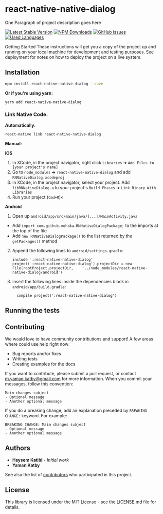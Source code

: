 # react-native-native-dialog
One Paragraph of project description goes here

[![Latest Stable Version](https://img.shields.io/npm/v/react-native-native-dialog.svg)](https://www.npmjs.com/package/react-native-native-dialog)
[![NPM Downloads](https://img.shields.io/npm/dm/react-native-native-dialog.svg)](https://www.npmjs.com/package/react-native-native-dialog)
[![GitHub issues](https://img.shields.io/github/issues-raw/mohakapt/react-native-native-dialog.svg)](https://github.com/mohakapt/react-native-native-dialog/issues)
[![Used Languages](https://img.shields.io/github/languages/top/mohakapt/react-native-native-dialog.svg)](https://github.com/mohakapt/react-native-native-dialog/issues)

Getting Started
These instructions will get you a copy of the project up and running on your local machine for development and testing purposes. See deployment for notes on how to deploy the project on a live system.

## Installation

```bash
npm install react-native-native-dialog --save
```
**Or if you're using yarn:**

```bash
yarn add react-native-native-dialog
```

### Link Native Code.

**Automatically:**
```bash
react-native link react-native-native-dialog
```

**Manual:**

**iOS**

1. In XCode, in the project navigator, right click `Libraries` ➜ `Add Files to [your project's name]`
2. Go to `node_modules` ➜ `react-native-native-dialog` and add `RNNativeDialog.xcodeproj`
3. In XCode, in the project navigator, select your project. Add `libRNNativeDialog.a` to your project's `Build Phases` ➜ `Link Binary With Libraries`
4. Run your project (`Cmd+R`)<

**Android**

1. Open up `android/app/src/main/java/[...]/MainActivity.java`
  - Add `import com.github.mohaka.RNNativeDialogPackage;` to the imports at the top of the file
  - Add `new RNNativeDialogPackage()` to the list returned by the `getPackages()` method
2. Append the following lines to `android/settings.gradle`:
  	```
  	include ':react-native-native-dialog'
  	project(':react-native-native-dialog').projectDir = new File(rootProject.projectDir, 	'../node_modules/react-native-native-dialog/android')
  	```
3. Insert the following lines inside the dependencies block in `android/app/build.gradle`:
  	```
      compile project(':react-native-native-dialog')
  	```

## Running the tests

## Contributing
We would love to have community contributions and support! A few areas where could use help right now:
* Bug reports and/or fixes
* Writing tests
* Creating examples for the docs

If you want to contribute, please submit a pull request, or contact m.yaman.katby@gmail.com for more information.
When you commit your messages, follow this convention:
```
Main changes subject
- Optional message
- Another optional message
```

If you do a breaking change, add an explanation preceded by `BREAKING CHANGE:` keyword. For example:
```
BREAKING CHANGE: Main changes subject
- Optional message
- Another optional message
```

## Authors

* **Heysem Katibi** - *Initial work*
* **Yaman Katby**

See also the list of [contributors](https://github.com/mohakapt/react-native-native-dialog/contributors) who participated in this project.

## License

This library is licensed under the MIT License - see the [LICENSE.md](LICENSE) file for details.
